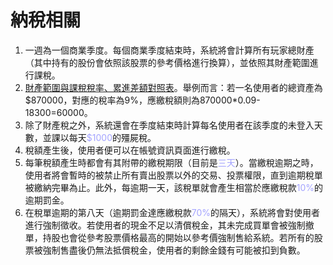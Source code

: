 # 納稅相關
1. 一週為一個商業季度。每個商業季度結束時，系統將會計算所有玩家總財產（其中持有的股份會依照該股票的參考價格進行換算），並依照其財產範圍進行課稅。
1. [財產範圍與課稅稅率、累進差額對照表](https://acgn-stock.com/tax_table.png)。舉例而言：若一名使用者的總資產為$870000，對應的稅率為9%，應繳稅額則為870000*0.09-18300=60000。
1. 除了財產稅之外，系統還會在季度結束時計算每名使用者在該季度的未登入天數，並課以每天<font color="#A3A3FF">$1000</font>的殭屍稅。
1. 稅額產生後，使用者便可以在帳號資訊頁面進行繳稅。
1. 每筆稅額產生時都會有其附帶的繳稅期限（目前是<font color="#A3A3FF">三天</font>）。當繳稅逾期之時，使用者將會暫時的被禁止所有賣出股票以外的交易、投票權限，直到逾期稅單被繳納完畢為止。此外，每逾期一天，該稅單就會產生相當於應繳稅款<font color="#A3A3FF">10%</font>的逾期罰金。
1. 在稅單逾期的第八天（逾期罰金達應繳稅款<font color="#A3A3FF">70%</font>的隔天），系統將會對使用者進行強制徵收。若使用者的現金不足以清償稅金，其未完成買單會被強制撤單，持股也會從參考股票價格最高的開始以參考價強制售給系統。若所有的股票被強制售盡後仍無法抵償稅金，使用者的剩餘金錢有可能被扣到負數。